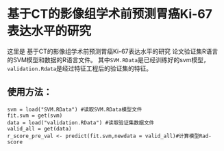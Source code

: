 # 基于CT的影像组学术前预测胃癌Ki-67表达水平的研究

这里是 基于CT的影像组学术前预测胃癌Ki-67表达水平的研究 论文验证集R语言的SVM模型和数据的R语言文件。
其中`SVM.RData`是已经训练好的svm模型，`validation.Rdata`是经过特征工程后的验证集的特征。

## 使用方法：
`svm = load("SVM.RData") #读取SVM.RData模型文件` <br/> 
`fit.svm = get(svm) ` <br/> 
`data = load("validation.RData") #读取验证集数据文件` <br/> 
`valid_all = get(data) ` <br/> 
`r_score_pre_val <- predict(fit.svm,newdata = valid_all)#计算模型Rad-score` <br/> 
